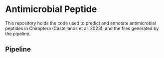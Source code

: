 # Antimicrobial Peptide
This repository holds the code used to predict and annotate antimicrobial peptides in Chiroptera (Castellanos et al. 2023), and the files generated by the pipeline.

## Pipeline

